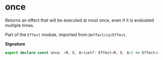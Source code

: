 # once

Returns an effect that will be executed at most once, even if it is
evaluated multiple times.

Part of the `Effect` module, imported from `@effect/io/Effect`.

**Signature**

```ts
export declare const once: <R, E, A>(self: Effect<R, E, A>) => Effect<never, never, Effect<R, E, void>>
```
